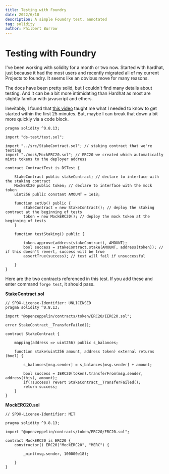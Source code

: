 ```yaml
---
title: Testing with Foundry
date: 2022/6/10
description: A simple Foundry test, annotated
tag: solidity
author: Philbert Burrow
---
```


# Testing with Foundry

I've been working with solidity for a month or two now. Started with hardhat, just because it had the most users and recently migrated all of my current Projects to foundry. It seems like an obvious move for many reasons.

The docs have been pretty solid, but I couldn't find many details about testing. And it can be a bit more intimidating than Hardhat as most are slightly familiar with javascript and ethers.

Inevitably, I found that [this video](https://www.youtube.com/watch?v=pgh74-XulXg&ab_channel=Chainlink) taught me what I needed to know to get started within the first 25 minutes. But, maybe I can break that down a bit more quickly via a code block.

```
pragma solidity ^0.8.13;

import "ds-test/test.sol";

import "../src/StakeContract.sol"; // staking contract that we're testing
import "./mock/MockERC20.sol"; // ERC20 we created which automatically mints tokens to the deployer address

contract ContractTest is DSTest {

    StakeContract public stakeContract; // declare to interface with the staking contract
    MockERC20 public token; // declare to interface with the mock token
    uint256 public constant AMOUNT = 1e18;

    function setUp() public {
        stakeContract = new StakeContract(); // deploy the staking contract at the beginning of tests
        token = new MockERC20(); // deploy the mock token at the beginning of tests
    }

    function testStaking() public {

        token.approve(address(stakeContract), AMOUNT); 
        bool success = stakeContract.stake(AMOUNT, address(token)); // if this doesn't revert, success will be true
        assertTrue(success); // test will fail if unsuccessful

    }
}
```

Here are the two contracts referenced in this test. If you add these and enter command ``forge test``, it should pass.

**StakeContract.sol**

```
// SPDX-License-Identifier: UNLICENSED
pragma solidity ^0.8.13;

import "@openzeppelin/contracts/token/ERC20/IERC20.sol";

error StakeContract__TransferFailed();

contract StakeContract {

    mapping(address => uint256) public s_balances;

    function stake(uint256 amount, address token) external returns (bool) {

        s_balances[msg.sender] = s_balances[msg.sender] + amount;

        bool success = IERC20(token).transferFrom(msg.sender, address(this), amount);
        if(!success) revert StakeContract__TransferFailed();
        return success;
    }
}
```

**MockERC20.sol**

```
// SPDX-License-Identifier: MIT

pragma solidity ^0.8.13;

import "@openzeppelin/contracts/token/ERC20/ERC20.sol";

contract MockERC20 is ERC20 {
    constructor() ERC20("MockERC20", "MERC") {

        _mint(msg.sender, 100000e18);

    }
}
```